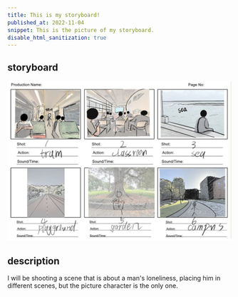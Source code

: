 ```yaml
---
title: This is my storyboard!
published_at: 2022-11-04
snippet: This is the picture of my storyboard.
disable_html_sanitization: true
---
```

## storyboard
![storyboard](../static/storyboard/WechatIMG10.jpg)

## description

I will be shooting a scene that is about a man's loneliness, placing him in different scenes, but the picture character is the only one.